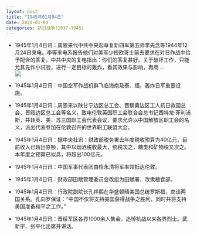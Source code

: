 ```yaml
---
layout: post
title: "1945年01月04日"
date: 2020-01-04
categories: 抗日战争(1937-1945)
---
```


<meta name="referrer" content="no-referrer" />

- 1945年1月4日讯：周恩来代中共中央起草复新四军第五师李先念等1944年12月24日来电。李等来电系报告他们对美军少校欧哥士前去要求在对日作战中给予配合的答复。中共中央的复电指出：你们的答复甚好。关于破坏工作，只能允其先作小试验，进行一定目标的轰炸，看其效果与影响，再商 ... <br/><img src="https://wx4.sinaimg.cn/large/aca367d8ly1gakw6nmtwbj20c80ay0su.jpg" />

- 1945年1月4日讯：中国空军作战机群飞临海南及泰、缅，轰炸日军重要设施。 

- 1945年1月4日讯：周恩来以陕甘宁边区总工会、晋察冀边区工人抗日救国总会、晋绥边区总工会等名义，致电伦敦英国职工会联合会总书记西特龙·菲利浦斯，并转英、美、苏三国职工会代表会议，要求允许以中国解放区职工会的名义，派出代表参加在伦敦召开的世界职工联盟大会。 

- 1945年1月4日讯：据中央社讯：财政部税务署去年度税收预算为40亿元，目前收入已超出原额，其中以烟酒税收最大，统税次之，糖类和矿物税又次之。本年度之预算已拟具，将超出100亿元。 

- 1945年1月4日讯：中国军事代表团由桂永清将军率领抵达伦敦。 

- 1945年1月4日讯：财政部田赋管理委员会改组为田赋署，改隶粮食部。 

- 1945年1月4日讯：行政院副院长孔祥熙在华盛顿晤美国总统罗斯福，商谈两国关系。孔向罗保证：“中国不仅将支持美国获得战争之胜利，同时并将支持美国准备和平之工作。” 

- 1945年1月4日讯：晋绥军区各界1000余人集会，追悼抗战以来各界烈士。武新宇、张平化出席并讲话。 

